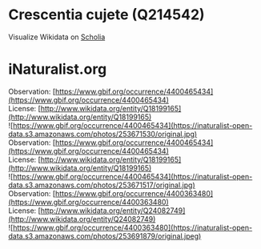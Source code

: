
Crescentia cujete (Q214542)
===========================
  
Visualize Wikidata on [Scholia](https://scholia.toolforge.org/taxon/Q214542)
# iNaturalist.org
  
Observation: [https://www.gbif.org/occurrence/4400465434](https://www.gbif.org/occurrence/4400465434)  
License: [http://www.wikidata.org/entity/Q18199165](http://www.wikidata.org/entity/Q18199165)  
![https://www.gbif.org/occurrence/4400465434](https://inaturalist-open-data.s3.amazonaws.com/photos/253671530/original.jpg)  
Observation: [https://www.gbif.org/occurrence/4400465434](https://www.gbif.org/occurrence/4400465434)  
License: [http://www.wikidata.org/entity/Q18199165](http://www.wikidata.org/entity/Q18199165)  
![https://www.gbif.org/occurrence/4400465434](https://inaturalist-open-data.s3.amazonaws.com/photos/253671517/original.jpg)  
Observation: [https://www.gbif.org/occurrence/4400363480](https://www.gbif.org/occurrence/4400363480)  
License: [http://www.wikidata.org/entity/Q24082749](http://www.wikidata.org/entity/Q24082749)  
![https://www.gbif.org/occurrence/4400363480](https://inaturalist-open-data.s3.amazonaws.com/photos/253691879/original.jpeg)